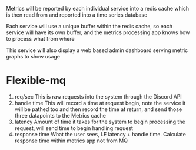 Metrics will be reported by each individual service into a redis cache which is then read from and reported into a time series database

Each service will use a unique buffer within the redis cache, so each service will have its own buffer, and the metrics processing app knows how to process what from where

This service will also display a web based admin dashboard serving metric graphs to show usage 

# Flexible-mq
1. req/sec
	This is raw requests into the system through the Discord API
2. handle time
	This will record a time at request begin, note the service it will be pathed too and then record the time at return, and send those three datapoints to the Metrics cache
3. latency
	Amount of time it takes for the system to begin processing the request, will send time to begin handling request
4. response time
	What the user sees, I.E latency + handle time. Calculate response time within metrics app not from MQ
